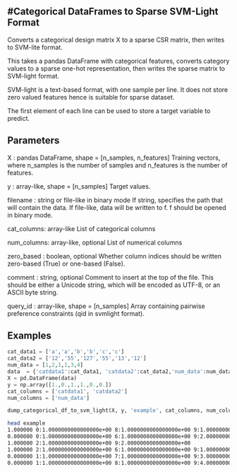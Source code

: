 #Categorical DataFrames to Sparse SVM-Light Format
-------------------------------------------------
Converts a categorical design matrix X to a sparse CSR matrix,
then writes to SVM-lite format.

This takes a pandas DataFrame with categorical features, converts category
values to a sparse one-hot representation, then writes the sparse matrix
to SVM-light format.

SVM-light is a text-based format, with one sample per line. It does
not store zero valued features hence is suitable for sparse dataset.

The first element of each line can be used to store a target variable
to predict.

Parameters
----------
X : pandas DataFrame, shape = [n_samples, n_features]
    Training vectors, where n_samples is the number of samples and
    n_features is the number of features.

y : array-like, shape = [n_samples]
    Target values.

filename : string or file-like in binary mode
    If string, specifies the path that will contain the data.
    If file-like, data will be written to f. f should be opened in binary
    mode.

cat_columns: array-like
	List of categorical columns

num_columns: array-like, optional
	List of numerical columns

zero_based : boolean, optional
    Whether column indices should be written zero-based (True) or one-based
    (False).

comment : string, optional
    Comment to insert at the top of the file. This should be either a
    Unicode string, which will be encoded as UTF-8, or an ASCII byte
    string.

query_id : array-like, shape = [n_samples]
    Array containing pairwise preference constraints (qid in svmlight
    format).

Examples
--------

```python
cat_data1 = ['a','a','b','b','c','c']
cat_data2 = ['12','55','127','55','13','12']
num_data = [1,2,1,1,3,4]
data  = {'catdata1':cat_data1, 'catdata2':cat_data2,'num_data':num_data}
X = pd.DataFrame(data)
y = np.array([1.,0.,1.,1.,0.,0.])
cat_columns = ['catdata1', 'catdata2']
num_columns = ['num_data']

dump_categorical_df_to_svm_light(X, y, 'example', cat_columns, num_columns)
```
```bash
head example	
1.000000 0:1.0000000000000000e+00 8:1.0000000000000000e+00 9:1.0000000000000000e+00
0.000000 0:1.0000000000000000e+00 6:1.0000000000000000e+00 9:2.0000000000000000e+00
1.000000 2:1.0000000000000000e+00 9:2.0000000000000000e+00
1.000000 2:1.0000000000000000e+00 6:1.0000000000000000e+00 9:1.0000000000000000e+00
0.000000 1:1.0000000000000000e+00 7:1.0000000000000000e+00 9:3.0000000000000000e+00
0.000000 1:1.0000000000000000e+00 8:1.0000000000000000e+00 9:4.0000000000000000e+00
```